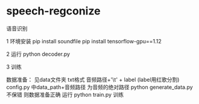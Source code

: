 # speech-regconize
语音识别

1 环境安装
   pip install soundfile
   pip install tensorflow-gpu==1.12

2 运行
    python decoder.py

3 训练

数据准备：
	见data文件夹 txt格式 音频路径+'\t' + label (label用红歌分割)
	config.py 中data_path+音频路径  为音频的绝对路径
python generate_data.py 不保错 则数据准备正确
运行 python train.py 训练 
